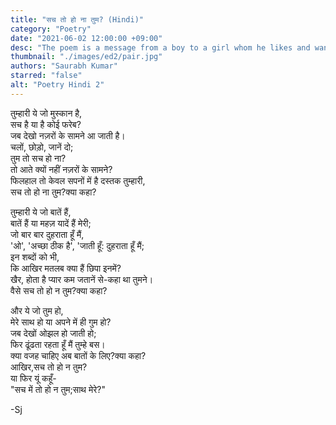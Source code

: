 ```yaml
---
title: "सच तो हो ना तुम? (Hindi)"
category: "Poetry"
date: "2021-06-02 12:00:00 +09:00"
desc: "The poem is a message from a boy to a girl whom he likes and wants to talk. But he isn't able to talk to her, and remembers his memories with her. In the poem, he tells her that its been so long since they messaged each other that he can not even remember whether she was a dream or something else."
thumbnail: "./images/ed2/pair.jpg"
authors: "Saurabh Kumar"
starred: "false"
alt: "Poetry Hindi 2"
---
```


तुम्हारी ये जो मुस्कान है,<br>
सच है या है कोई फरेब?<br>
जब देखो नज़रों के सामने आ जाती है।<br>
चलों, छोड़ो, जानें दो;<br>
तुम तो सच हो ना?<br>
तो आते क्यों नहीं नज़रों के सामने?<br>
फिलहाल तो केवल सपनों में है दस्तक तुम्हारी, <br>
सच तो हो ना तुम?क्या कहा? 

तुम्हारी ये जो बातें हैं,<br>
बातें हैं या महज़ यादें हैं मेरी; <br>
जो बार बार दुहराता हूँ मैं,<br>
'ओ', 'अच्छा ठीक है', 'जाती हूँ: दुहराता हूँ मैं; <br>
इन शब्दों को भी,<br>
कि आखिर मतलब क्या हैं छिपा इनमें? <br>
खैर, होता है प्यार कम जतानें से-कहा था तुमने। <br>
वैसे सच तो हो न तुम?क्या कहा? 

और ये जो तुम हो,<br>
मेरे साथ हो या अपने में ही गुम हो?<br>
जब देखों ओझल हो जाती हो;<br>
फिर ढूंढता रहता हूँ मैं तुम्हे बस। <br>
क्या वजह चाहिए अब बातों के लिए?क्या कहा?<br>
आखिर,सच तो हो न तुम?<br>
या फिर यूं कहूँ- <br>
"सच में तो हो न तुम;साथ मेरे?" 

-Sj 
